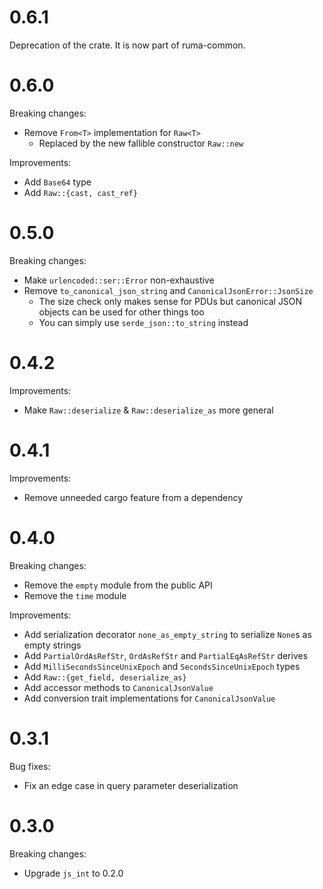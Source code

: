 # 0.6.1

Deprecation of the crate. It is now part of ruma-common.

# 0.6.0

Breaking changes:

* Remove `From<T>` implementation for `Raw<T>`
  * Replaced by the new fallible constructor `Raw::new`

Improvements:

* Add `Base64` type
* Add `Raw::{cast, cast_ref}`

# 0.5.0

Breaking changes:

* Make `urlencoded::ser::Error` non-exhaustive
* Remove `to_canonical_json_string` and `CanonicalJsonError::JsonSize`
  * The size check only makes sense for PDUs but canonical JSON objects can be
    used for other things too
  * You can simply use `serde_json::to_string` instead

# 0.4.2

Improvements:

* Make `Raw::deserialize` & `Raw::deserialize_as` more general

# 0.4.1

Improvements:

* Remove unneeded cargo feature from a dependency

# 0.4.0

Breaking changes:

* Remove the `empty` module from the public API
* Remove the `time` module

Improvements:

* Add serialization decorator `none_as_empty_string` to serialize `None`s as empty strings
* Add `PartialOrdAsRefStr`, `OrdAsRefStr` and `PartialEqAsRefStr` derives
* Add `MilliSecondsSinceUnixEpoch` and `SecondsSinceUnixEpoch` types
* Add `Raw::{get_field, deserialize_as}`
* Add accessor methods to `CanonicalJsonValue`
* Add conversion trait implementations for `CanonicalJsonValue`

# 0.3.1

Bug fixes:

* Fix an edge case in query parameter deserialization

# 0.3.0

Breaking changes:

* Upgrade `js_int` to 0.2.0
